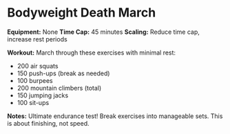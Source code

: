 # Bodyweight Death March

**Equipment:** None
**Time Cap:** 45 minutes
**Scaling:** Reduce time cap, increase rest periods

**Workout:**
March through these exercises with minimal rest:
- 200 air squats
- 150 push-ups (break as needed)
- 100 burpees
- 200 mountain climbers (total)
- 150 jumping jacks
- 100 sit-ups

**Notes:** Ultimate endurance test! Break exercises into manageable sets. This is about finishing, not speed.